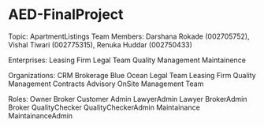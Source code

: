 # AED-FinalProject

Topic: ApartmentListings Team Members: Darshana Rokade (002705752), Vishal Tiwari (002775315), Renuka Huddar (002750433)

Enterprises: Leasing Firm Legal Team Quality Management Maintainence

Organizations: CRM Brokerage Blue Ocean Legal Team Leasing Firm Quality Management Contracts Advisory OnSite Management Team

Roles: Owner Broker Customer Admin LawyerAdmin Lawyer BrokerAdmin Broker QualityChecker QualityCheckerAdmin Maintainance MaintainanceAdmin
